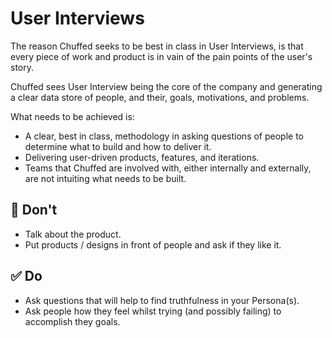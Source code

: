 # User Interviews

The reason Chuffed seeks to be best in class in User Interviews, is that every piece of work and product is in vain of the pain points of the user's story.

Chuffed sees User Interview being the core of the company and generating a clear data store of people, and their, goals, motivations, and problems.

What needs to be achieved is:
- A clear, best in class, methodology in asking questions of people to determine what to build and how to deliver it.
- Delivering user-driven products, features, and iterations.
- Teams that Chuffed are involved with, either internally and externally, are not intuiting what needs to be built.

## 🚫 Don't
- Talk about the product. 
- Put products / designs in front of people and ask if they like it.
## ✅ Do
- Ask questions that will help to find truthfulness in your Persona(s).
- Ask people how they feel whilst trying (and possibly failing) to accomplish they goals.